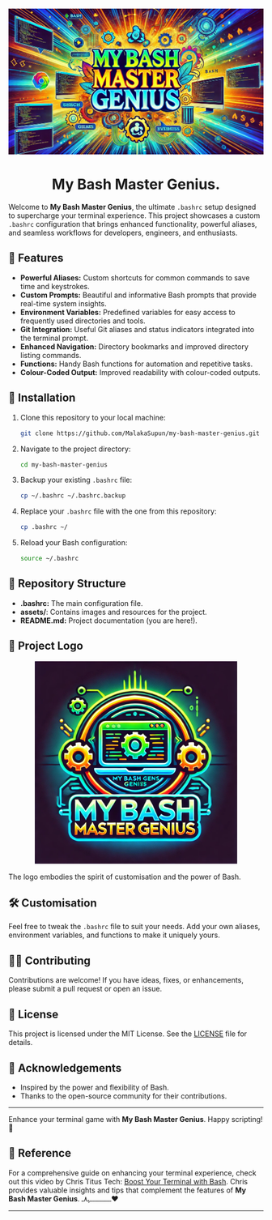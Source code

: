 #
<p align="center">
       <img width="1024" src='assets/Images/My_Bash_Master_Genius_02.png' alt="Logo">
</p>

<h1 align="center">
  My Bash Master Genius.
</h1>


Welcome to **My Bash Master Genius**, the ultimate `.bashrc` setup designed to supercharge your terminal experience. This project showcases a custom `.bashrc` configuration that brings enhanced functionality, powerful aliases, and seamless workflows for developers, engineers, and enthusiasts.

## 🎯 Features

- **Powerful Aliases:** Custom shortcuts for common commands to save time and keystrokes.
- **Custom Prompts:** Beautiful and informative Bash prompts that provide real-time system insights.
- **Environment Variables:** Predefined variables for easy access to frequently used directories and tools.
- **Git Integration:** Useful Git aliases and status indicators integrated into the terminal prompt.
- **Enhanced Navigation:** Directory bookmarks and improved directory listing commands.
- **Functions:** Handy Bash functions for automation and repetitive tasks.
- **Colour-Coded Output:** Improved readability with colour-coded outputs.

## 🚀 Installation

1. Clone this repository to your local machine:
   ```bash
   git clone https://github.com/MalakaSupun/my-bash-master-genius.git
   ```

2. Navigate to the project directory:
   ```bash
   cd my-bash-master-genius
   ```

3. Backup your existing `.bashrc` file:
   ```bash
   cp ~/.bashrc ~/.bashrc.backup
   ```

4. Replace your `.bashrc` file with the one from this repository:
   ```bash
   cp .bashrc ~/
   ```

5. Reload your Bash configuration:
   ```bash
   source ~/.bashrc
   ```

## 📁 Repository Structure

- **.bashrc:** The main configuration file.
- **assets/**: Contains images and resources for the project.
- **README.md:** Project documentation (you are here!).

## 🎨 Project Logo

<p align="center">
       <img width="400" src='assets/Images/My_Bash_Master_Genius_logo_01.png' alt="Logo">
</p>

The logo embodies the spirit of customisation and the power of Bash.

## 🛠️ Customisation

Feel free to tweak the `.bashrc` file to suit your needs. Add your own aliases, environment variables, and functions to make it uniquely yours.

## 🧑‍💻 Contributing

Contributions are welcome! If you have ideas, fixes, or enhancements, please submit a pull request or open an issue.

## 📜 License

This project is licensed under the MIT License. See the [LICENSE](LICENSE) file for details.

## 🌟 Acknowledgements

- Inspired by the power and flexibility of Bash.
- Thanks to the open-source community for their contributions.

---

Enhance your terminal game with **My Bash Master Genius**. Happy scripting! 🎉


## 🌱 Reference

For a comprehensive guide on enhancing your terminal experience, check out this video by Chris Titus Tech: [Boost Your Terminal with Bash](https://youtu.be/0phdCAFFicY?si=i56wyJ2H_uSccCE_). Chris provides valuable insights and tips that complement the features of **My Bash Master Genius**.
ـــــــــــــــﮩ٨ـ❤️️

---